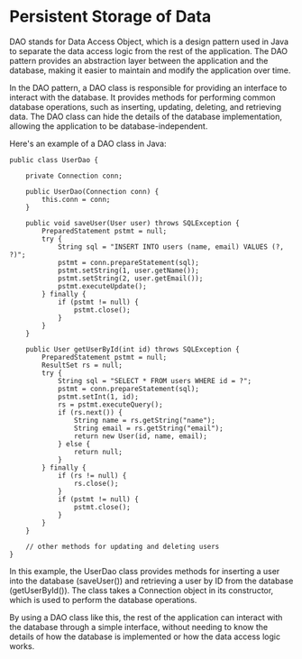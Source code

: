 # Persistent Storage of Data

DAO stands for Data Access Object, which is a design pattern used in Java to separate the data access logic from the rest of the application. The DAO pattern provides an abstraction layer between the application and the database, making it easier to maintain and modify the application over time.

In the DAO pattern, a DAO class is responsible for providing an interface to interact with the database. It provides methods for performing common database operations, such as inserting, updating, deleting, and retrieving data. The DAO class can hide the details of the database implementation, allowing the application to be database-independent.

Here's an example of a DAO class in Java:

```
public class UserDao {

    private Connection conn;

    public UserDao(Connection conn) {
        this.conn = conn;
    }

    public void saveUser(User user) throws SQLException {
        PreparedStatement pstmt = null;
        try {
            String sql = "INSERT INTO users (name, email) VALUES (?, ?)";
            pstmt = conn.prepareStatement(sql);
            pstmt.setString(1, user.getName());
            pstmt.setString(2, user.getEmail());
            pstmt.executeUpdate();
        } finally {
            if (pstmt != null) {
                pstmt.close();
            }
        }
    }

    public User getUserById(int id) throws SQLException {
        PreparedStatement pstmt = null;
        ResultSet rs = null;
        try {
            String sql = "SELECT * FROM users WHERE id = ?";
            pstmt = conn.prepareStatement(sql);
            pstmt.setInt(1, id);
            rs = pstmt.executeQuery();
            if (rs.next()) {
                String name = rs.getString("name");
                String email = rs.getString("email");
                return new User(id, name, email);
            } else {
                return null;
            }
        } finally {
            if (rs != null) {
                rs.close();
            }
            if (pstmt != null) {
                pstmt.close();
            }
        }
    }
    
    // other methods for updating and deleting users
}
```
In this example, the UserDao class provides methods for inserting a user into the database (saveUser()) and retrieving a user by ID from the database (getUserById()). The class takes a Connection object in its constructor, which is used to perform the database operations.

By using a DAO class like this, the rest of the application can interact with the database through a simple interface, without needing to know the details of how the database is implemented or how the data access logic works.